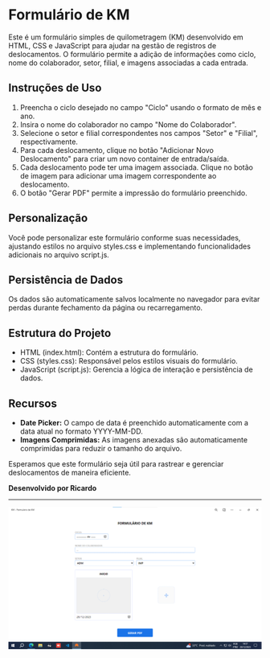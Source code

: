# Formulário de KM

Este é um formulário simples de quilometragem (KM) desenvolvido em HTML, CSS e JavaScript para ajudar na gestão de registros de deslocamentos. O formulário permite a adição de informações como ciclo, nome do colaborador, setor, filial, e imagens associadas a cada entrada.

## Instruções de Uso

1. Preencha o ciclo desejado no campo "Ciclo" usando o formato de mês e ano.
2. Insira o nome do colaborador no campo "Nome do Colaborador".
3. Selecione o setor e filial correspondentes nos campos "Setor" e "Filial", respectivamente.
4. Para cada deslocamento, clique no botão "Adicionar Novo Deslocamento" para criar um novo container de entrada/saída.
5. Cada deslocamento pode ter uma imagem associada. Clique no botão de imagem para adicionar uma imagem correspondente ao deslocamento.
6. O botão "Gerar PDF" permite a impressão do formulário preenchido.

## Personalização

Você pode personalizar este formulário conforme suas necessidades, ajustando estilos no arquivo styles.css e implementando funcionalidades adicionais no arquivo script.js.

## Persistência de Dados

Os dados são automaticamente salvos localmente no navegador para evitar perdas durante fechamento da página ou recarregamento.

## Estrutura do Projeto

- HTML (index.html): Contém a estrutura do formulário.
- CSS (styles.css): Responsável pelos estilos visuais do formulário.
- JavaScript (script.js): Gerencia a lógica de interação e persistência de dados.

## Recursos

- **Date Picker:** O campo de data é preenchido automaticamente com a data atual no formato YYYY-MM-DD.
- **Imagens Comprimidas:** As imagens anexadas são automaticamente comprimidas para reduzir o tamanho do arquivo.

Esperamos que este formulário seja útil para rastrear e gerenciar deslocamentos de maneira eficiente.

**Desenvolvido por Ricardo**
******
<img src="https://raw.githubusercontent.com/rsanttos89/app_km/main/icons/Captura%20de%20tela%202023-12-28%20143732.png" alt="Imagem" width="600">

